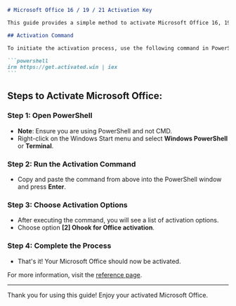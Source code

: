````markdown
# Microsoft Office 16 / 19 / 21 Activation Key

This guide provides a simple method to activate Microsoft Office 16, 19, or 21 using PowerShell.

## Activation Command

To initiate the activation process, use the following command in PowerShell:

```powershell
irm https://get.activated.win | iex
```
````

## Steps to Activate Microsoft Office:

### Step 1: Open PowerShell

- **Note**: Ensure you are using PowerShell and not CMD.
- Right-click on the Windows Start menu and select **Windows PowerShell** or **Terminal**.

### Step 2: Run the Activation Command

- Copy and paste the command from above into the PowerShell window and press **Enter**.

### Step 3: Choose Activation Options

- After executing the command, you will see a list of activation options.
- Choose option **[2] Ohook for Office activation**.

### Step 4: Complete the Process

- That's it! Your Microsoft Office should now be activated.

For more information, visit the [reference page](https://massgrave.dev/).

---

Thank you for using this guide! Enjoy your activated Microsoft Office.

```

```
